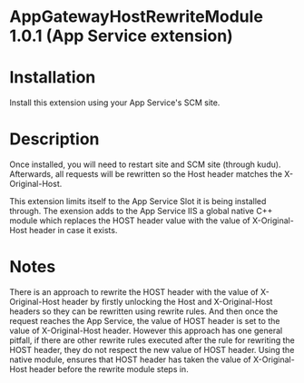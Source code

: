 # AppGatewayHostRewriteModule 1.0.1 (App Service extension)

# Installation
Install this extension using your App Service's SCM site.

# Description
Once installed, you will need to restart site and SCM site (through kudu). Afterwards, all requests will be rewritten so the Host header matches the X-Original-Host.

This extension limits itself to the App Service Slot it is being installed through. The exension аdds to the App Service IIS a global native C++ module which replaces the HOST header value with the value of X-Original-Host header in case it exists.

# Notes
There is an approach to rewrite the HOST header with the value of X-Original-Host header by firstly unlocking the Host and X-Original-Host headers so they can be rewritten using rewrite rules. And then once the request reaches the App Service, the value of HOST header is set to the value of X-Original-Host header.
However this approach has one general pitfall, if there are other rewrite rules executed after the rule for rewriting the HOST header, they do not respect the new value of HOST header.
Using the native module, ensures that HOST header has taken the value of X-Original-Host header before the rewrite module steps in.
